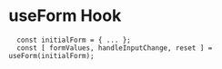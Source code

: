 # useForm Hook

```
  const initialForm = { ... };
  const [ formValues, handleInputChange, reset ] = useForm(initialForm);
```